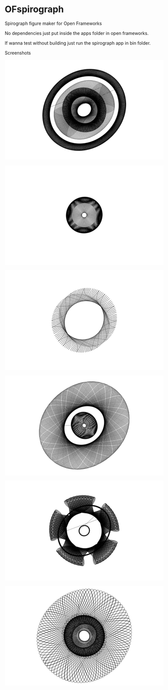 # OFspirograph

Spirograph figure maker for Open Frameworks

No dependencies just put inside the apps folder in open frameworks. 

If wanna test without building just run the spirograph app in bin folder. 

Screenshots

![alt tag](https://raw.githubusercontent.com/mauricioSuaza/OFspirograph/master/images/1.png)

![alt tag](https://raw.githubusercontent.com/mauricioSuaza/OFspirograph/master/images/2.png)

![alt tag](https://raw.githubusercontent.com/mauricioSuaza/OFspirograph/master/images/3.png)


![alt tag](https://raw.githubusercontent.com/mauricioSuaza/OFspirograph/master/images/4.png)

![alt tag](https://raw.githubusercontent.com/mauricioSuaza/OFspirograph/master/images/5.png)

![alt tag](https://raw.githubusercontent.com/mauricioSuaza/OFspirograph/master/images/6.png)